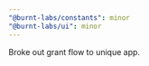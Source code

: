 ```yaml
---
"@burnt-labs/constants": minor
"@burnt-labs/ui": minor
---
```


Broke out grant flow to unique app.
